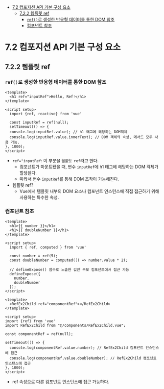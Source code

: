 <!-- TOC -->
* [7.2 컴포지션 API 기본 구성 요소](#72-컴포지션-api-기본-구성-요소)
  * [7.2.2 템플릿 ref](#722-템플릿-ref)
    * [`ref()`로 생성한 반응형 데이터를 통한 DOM 참조](#ref로-생성한-반응형-데이터를-통한-dom-참조)
    * [컴포넌트 참조](#컴포넌트-참조)
<!-- TOC -->

# 7.2 컴포지션 API 기본 구성 요소

## 7.2.2 템플릿 ref

### `ref()`로 생성한 반응형 데이터를 통한 DOM 참조

```vue
<template>
  <h1 ref="inputRef">Hello, Ref!</h1>
</template>

<script setup>
  import {ref, reactive} from 'vue'

  const inputRef = ref(null);
  setTimeout(() => {
  console.log(inputRef.value); // h1 태그에 해당하는 DOM객체
  console.log(inputRef.value.innerText); // DOM 객체의 속성, 메서드 모두 사용 가능.
}, 1000);
</script>
```

- `ref="inputRef`: 이 부분을 `템플릿 ref`라고 한다.
  - 컴포넌트가 마운트됐을 때, 변수 `inputRef`에 h1 태그에 해당하는 DOM 객체가 할당된다.
  - 따라서 변수 `inputRef`를 통해 DOM 조작이 가능해진다.
- 템플릿 ref?
  - Vue에서 템플릿 내부의 DOM 요소나 컴포넌트 인스턴스에 직접 접근하기 위해 사용하는 특수한 속성.

### 컴포넌트 참조

```vue
<template>
  <h1>{{ number }}</h1>
  <h1>{{ doubleNumber }}</h1>
</template>

<script setup>
  import { ref, computed } from 'vue'

  const number = ref(5);
  const doubleNumber = computed(() => number.value * 2);

  // defineExpose() 함수로 노출한 값만 부모 컴포넌트에서 접근 가능
  defineExpose({
    number,
    doubleNumber
  });
</script>
```
```vue
<template>
  <RefEx2Child ref="componentRef"></RefEx2Child>
</template>

<script setup>
import {ref} from 'vue'
import RefEx2Child from "@/components/RefEx2Child.vue";

const componentRef = ref(null);

setTimeout(() => {
  console.log(componentRef.value.number); // RefEx2Child 컴포넌트 인스턴스에 접근
  console.log(componentRef.value.doubleNumber); // RefEx2Child 컴포넌트 인스턴스에 접근
}, 1000);
</script>
```

- ref 속성으로 다른 컴포넌트 인스턴스에 접근 가능하다.
